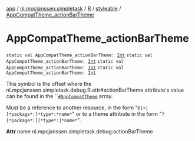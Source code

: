 [app](../../../index.md) / [nl.mpcjanssen.simpletask](../../index.md) / [R](../index.md) / [styleable](index.md) / [AppCompatTheme_actionBarTheme](.)

# AppCompatTheme_actionBarTheme

`static val AppCompatTheme_actionBarTheme: `[`Int`](https://kotlinlang.org/api/latest/jvm/stdlib/kotlin/-int/index.html)
`static val AppCompatTheme_actionBarTheme: `[`Int`](https://kotlinlang.org/api/latest/jvm/stdlib/kotlin/-int/index.html)
`static val AppCompatTheme_actionBarTheme: `[`Int`](https://kotlinlang.org/api/latest/jvm/stdlib/kotlin/-int/index.html)
`static val AppCompatTheme_actionBarTheme: `[`Int`](https://kotlinlang.org/api/latest/jvm/stdlib/kotlin/-int/index.html)

This symbol is the offset where the nl.mpcjanssen.simpletask.debug.R.attr#actionBarTheme attribute's value can be found in the ``[`#AppCompatTheme`](-app-compat-theme.md) array.

Must be a reference to another resource, in the form "`@[+][*package*:]*type*:*name*`" or to a theme attribute in the form "`?[*package*:][*type*:]*name*`".

**Attr**
name nl.mpcjanssen.simpletask.debug:actionBarTheme

